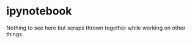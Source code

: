 ipynotebook
===========

Nothing to see here but scraps thrown together while working on other things.
